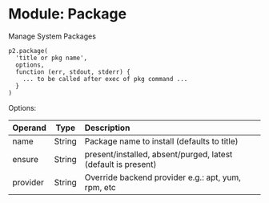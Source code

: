 # Module: Package

Manage System Packages

    p2.package(
      'title or pkg name',
      options,
      function (err, stdout, stderr) {
        ... to be called after exec of pkg command ...
      }
    )

Options:

  | Operand    | Type    | Description                                                |
  |:-----------|---------|:-----------------------------------------------------------|
  | name       | String  | Package name to install (defaults to title) |
  | ensure     | String  | present/installed, absent/purged, latest (default is present) |
  | provider   | String  | Override backend provider e.g.: apt, yum, rpm, etc |
